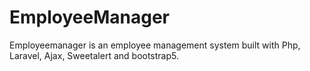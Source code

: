 # EmployeeManager
Employeemanager  is an employee management system built with Php, Laravel, Ajax, Sweetalert and bootstrap5.
